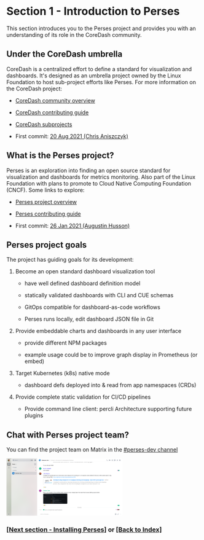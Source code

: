 # Section 1 - Introduction to Perses

This section introduces you to the Perses project and provides you with an understanding of its role in the CoreDash
community. 

## Under the CoreDash umbrella
CoreDash is a centralized effort to define a standard for visualization and dashboards. It's designed as an umbrella 
project owned by the Linux Foundation to host sub-project efforts like Perses. For more information on the CoreDash 
project:

 - [CoreDash community overview](https://github.com/coredashio/community)

 - [CoreDash contributing guide](https://github.com/coredashio/community/blob/main/CONTRIBUTING.md)

 - [CoreDash subprojects](https://github.com/coredashio/community/blob/main/subprojects.md)

 - First commit: [20 Aug 2021 (Chris Aniszczyk)](https://github.com/coredashio/community/commit/de8bb3a32858f63a765244355a8171290c2a008a)


## What is the Perses project?
Perses is an exploration into finding an open source standard for visualization and dashboards for metrics monitoring. 
Also part of the Linux Foundation with plans to promote to Cloud Native Computing Foundation (CNCF). Some links to 
explore:

 - [Perses project overview](https://github.com/perses/perses)

 - [Perses contributing guide](https://github.com/perses/perses/blob/main/CONTRIBUTING.md)

 - First commit: [26 Jan 2021 (Augustin Husson)](https://github.com/perses/perses/commit/2633d2867d81579e3b8079db5991a440f03b8345)


## Perses project goals
The project has guiding goals for its development:

  1. Become an open standard dashboard visualization tool

     - have well defined dashboard definition model
 
     - statically validated dashboards with CLI and CUE schemas

      - GitOps compatible for dashboard-as-code workflows

      - Perses runs locally, edit dashboard JSON file in Git


  2. Provide embeddable charts and dashboards in any user interface

     - provide different NPM packages

     - example usage could be to improve graph display in Prometheus (or embed)


  3. Target Kubernetes (k8s) native mode
     
     - dashboard defs deployed into & read from app namespaces (CRDs)


  4. Provide complete static validation for CI/CD pipelines

     - Provide command line client: percli
     Architecture supporting future plugins


## Chat with Perses project team?
You can find the project team on Matrix in the [#perses-dev channel](https://matrix.to/#/#perses-dev:matrix.org)

<img src="doc-images/intro-1.png" alt="Matrix dev channel" style="width: 60%;" />


### [[Next section - Installing Perses]](../section-2/installing.md) or [[Back to Index]](../index.md)